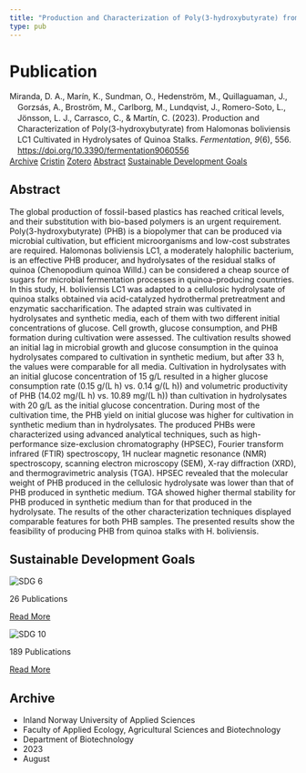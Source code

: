 ```yaml
---
title: "Production and Characterization of Poly(3-hydroxybutyrate) from Halomonas boliviensis LC1 Cultivated in Hydrolysates of Quinoa Stalks"
type: pub
---
```

<h1>Publication</h1>
<article id="csl-bib-container-IYX8MYVZ" class="csl-bib-container">
  <div class="csl-bib-body" style="line-height: 1.35; padding-left: 1em; text-indent:-1em;">
  <div class="csl-entry">Miranda, D. A., Mar&#xED;n, K., Sundman, O., Hedenstr&#xF6;m, M., Quillaguaman, J., Gorzs&#xE1;s, A., Brostr&#xF6;m, M., Carlborg, M., Lundqvist, J., Romero-Soto, L., J&#xF6;nsson, L. J., Carrasco, C., &amp; Mart&#xED;n, C. (2023). Production and Characterization of Poly(3-hydroxybutyrate) from Halomonas boliviensis LC1 Cultivated in Hydrolysates of Quinoa Stalks. <i>Fermentation</i>, <i>9</i>(6), 556. <a href="https://doi.org/10.3390/fermentation9060556">https://doi.org/10.3390/fermentation9060556</a></div>
</div>
  <div class="csl-bib-buttons">
    <a href="#taxonomy-article-IYX8MYVZ" class="csl-bib-button">Archive</a>
    <a href="https://app.cristin.no/results/show.jsf?id=2170702" alt="Cristin URL" class="csl-bib-button">Cristin</a>
    <a href="http://zotero.org/groups/5022929/items/IYX8MYVZ" alt="Zotero URL" class="csl-bib-button">Zotero</a>
    <a href="#abstract-article-IYX8MYVZ" class="csl-bib-button">Abstract</a>
    <a href="#sdg-article-IYX8MYVZ" class="csl-bib-button">Sustainable Development Goals</a>
  </div>
  <div id="csl-bib-meta-container-IYX8MYVZ"></div>
</article>
<div id="csl-bib-meta-IYX8MYVZ" class="csl-bib-meta">
  <article id="abstract-article-IYX8MYVZ" class="abstract-article">
    <h1>Abstract</h1>
    The global production of fossil-based plastics has reached critical levels, and their substitution with bio-based polymers is an urgent requirement. Poly(3-hydroxybutyrate) (PHB) is a biopolymer that can be produced via microbial cultivation, but efficient microorganisms and low-cost substrates are required. Halomonas boliviensis LC1, a moderately halophilic bacterium, is an effective PHB producer, and hydrolysates of the residual stalks of quinoa (Chenopodium quinoa Willd.) can be considered a cheap source of sugars for microbial fermentation processes in quinoa-producing countries. In this study, H. boliviensis LC1 was adapted to a cellulosic hydrolysate of quinoa stalks obtained via acid-catalyzed hydrothermal pretreatment and enzymatic saccharification. The adapted strain was cultivated in hydrolysates and synthetic media, each of them with two different initial concentrations of glucose. Cell growth, glucose consumption, and PHB formation during cultivation were assessed. The cultivation results showed an initial lag in microbial growth and glucose consumption in the quinoa hydrolysates compared to cultivation in synthetic medium, but after 33 h, the values were comparable for all media. Cultivation in hydrolysates with an initial glucose concentration of 15 g/L resulted in a higher glucose consumption rate (0.15 g/(L h) vs. 0.14 g/(L h)) and volumetric productivity of PHB (14.02 mg/(L h) vs. 10.89 mg/(L h)) than cultivation in hydrolysates with 20 g/L as the initial glucose concentration. During most of the cultivation time, the PHB yield on initial glucose was higher for cultivation in synthetic medium than in hydrolysates. The produced PHBs were characterized using advanced analytical techniques, such as high-performance size-exclusion chromatography (HPSEC), Fourier transform infrared (FTIR) spectroscopy, 1H nuclear magnetic resonance (NMR) spectroscopy, scanning electron microscopy (SEM), X-ray diffraction (XRD), and thermogravimetric analysis (TGA). HPSEC revealed that the molecular weight of PHB produced in the cellulosic hydrolysate was lower than that of PHB produced in synthetic medium. TGA showed higher thermal stability for PHB produced in synthetic medium than for that produced in the hydrolysate. The results of the other characterization techniques displayed comparable features for both PHB samples. The presented results show the feasibility of producing PHB from quinoa stalks with H. boliviensis.
  </article>
  <article id="sdg-article-IYX8MYVZ" class="sdg-article">
    <h1>Sustainable Development Goals</h1>
    <div class="sdg-container"><div id="sdg6" class="sdg">
<img src="{{< params subfolder >}}images/sdg/sdg06_en.png" class="image" alt="SDG 6">
<div class="sdg-overlay">
<p class="sdg-publication-count"><span>26</span> Publications</p>
<p><a href="https://sdgs.un.org/goals/goal6" class="sdg-read-more">Read More</a></p>
</div>
</div> <div id="sdg10" class="sdg">
<img src="{{< params subfolder >}}images/sdg/sdg10_en.png" class="image" alt="SDG 10">
<div class="sdg-overlay">
<p class="sdg-publication-count"><span>189</span> Publications</p>
<p><a href="https://sdgs.un.org/goals/goal10" class="sdg-read-more">Read More</a></p>
</div>
</div></div>
  </article>
  <article id="taxonomy-article-IYX8MYVZ" class="taxonomy-article">
    <h1>Archive</h1>
    <ul>
      <li>Inland Norway University of Applied Sciences</li>
      <li>Faculty of Applied Ecology, Agricultural Sciences and Biotechnology</li>
      <li>Department of Biotechnology</li>
      <li>2023</li>
      <li>August</li>
    </ul>
  </article>
</div>
